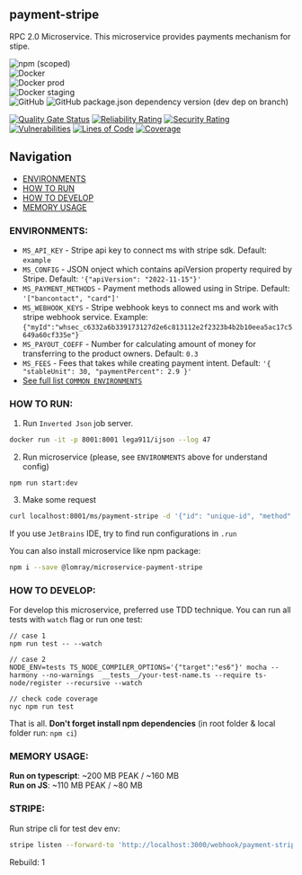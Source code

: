 payment-stripe
-------------------

RPC 2.0 Microservice.
This microservice provides payments mechanism for stipe.

![npm (scoped)](https://img.shields.io/npm/v/@lomray/microservice-payment-stripe)  
![Docker](https://img.shields.io/npm/v/@lomray/microservice-payment-stripe?label=docker)  
![Docker prod](https://img.shields.io/badge/Docker%20prod-%3Alatest-blue)  
![Docker staging](https://img.shields.io/badge/Docker%20staging-%3Alatest--staging-orange)  
![GitHub](https://img.shields.io/github/license/Lomray-Software/microservices)
![GitHub package.json dependency version (dev dep on branch)](https://img.shields.io/github/package-json/dependency-version/Lomray-Software/microservices/dev/typescript/staging)

[![Quality Gate Status](https://sonarcloud.io/api/project_badges/measure?project=microservice-payment-stripe&metric=alert_status)](https://sonarcloud.io/summary/new_code?id=microservice-payment-stripe)
[![Reliability Rating](https://sonarcloud.io/api/project_badges/measure?project=microservice-payment-stripe&metric=reliability_rating)](https://sonarcloud.io/summary/new_code?id=microservice-payment-stripe)
[![Security Rating](https://sonarcloud.io/api/project_badges/measure?project=microservice-payment-stripe&metric=security_rating)](https://sonarcloud.io/summary/new_code?id=microservice-payment-stripe)
[![Vulnerabilities](https://sonarcloud.io/api/project_badges/measure?project=microservice-payment-stripe&metric=vulnerabilities)](https://sonarcloud.io/summary/new_code?id=microservice-payment-stripe)
[![Lines of Code](https://sonarcloud.io/api/project_badges/measure?project=microservice-payment-stripe&metric=ncloc)](https://sonarcloud.io/summary/new_code?id=microservice-payment-stripe)
[![Coverage](https://sonarcloud.io/api/project_badges/measure?project=microservice-payment-stripe&metric=coverage)](https://sonarcloud.io/summary/new_code?id=microservice-payment-stripe)

## Navigation
- [ENVIRONMENTS](#environments)
- [HOW TO RUN](#how-to-run)
- [HOW TO DEVELOP](#how-to-develop)
- [MEMORY USAGE](#memory-usage)

### <a id="environments"></a>ENVIRONMENTS:
- `MS_API_KEY` - Stripe api key to connect ms with stripe sdk. Default: `example`
- `MS_CONFIG` - JSON onject which contains apiVersion property required by Stripe. Default: `'{"apiVersion": "2022-11-15"}'`
- `MS_PAYMENT_METHODS` - Payment methods allowed using in Stripe. Default: `'["bancontact", "card"]'`
- `MS_WEBHOOK_KEYS` - Stripe webhook keys to connect ms and work with stripe webhook service. Example: `{"myId":"whsec_c6332a6b339173127d2e6c813112e2f2323b4b2b10eea5ac17c5649a60cf335e"}`
- `MS_PAYOUT_COEFF` - Number for calculating amount of money for transferring to the product owners. Default: `0.3`
- `MS_FEES` - Fees that takes while creating payment intent. Default: `'{ "stableUnit": 30, "paymentPercent": 2.9 }'`
- [See full list `COMMON ENVIRONMENTS`](https://github.com/Lomray-Software/microservice-helpers#common-environments)

### <a id="how-to-run"></a>HOW TO RUN:
1. Run `Inverted Json` job server.
```bash
docker run -it -p 8001:8001 lega911/ijson --log 47
```
2. Run microservice (please, see `ENVIRONMENTS` above for understand config)
```
npm run start:dev
```
3. Make some request
```bash
curl localhost:8001/ms/payment-stripe -d '{"id": "unique-id", "method": "demo", "params": {}}'
```

If you use `JetBrains` IDE, try to find run configurations in `.run`

You can also install microservice like npm package:
```bash
npm i --save @lomray/microservice-payment-stripe
```

### <a id="how-to-develop"></a>HOW TO DEVELOP:
For develop this microservice, preferred use TDD technique.
You can run all tests with `watch` flag or run one test:
```
// case 1
npm run test -- --watch

// case 2
NODE_ENV=tests TS_NODE_COMPILER_OPTIONS='{"target":"es6"}' mocha --harmony --no-warnings  __tests__/your-test-name.ts --require ts-node/register --recursive --watch

// check code coverage
nyc npm run test
```

That is all. **Don't forget install npm dependencies**
(in root folder & local folder run:  `npm ci`)

### <a id="memory-usage"></a>MEMORY USAGE:

__Run on typescript__: ~200 MB PEAK / ~160 MB  
__Run on JS__: ~110 MB PEAK / ~80 MB

### <a id="memory-usage"></a>STRIPE:

Run stripe cli for test dev env:

```bash
stripe listen --forward-to 'http://localhost:3000/webhook/payment-stripe.stripe.webhook/webhooktokenoooooooooooooooooooo?id=connect'
```

Rebuild: 1
